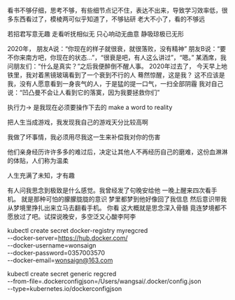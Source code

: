 

看书不够仔细，思考不够，有些细节点记不住，表达不出来，导致学习效率低，很多东西看过了，模棱两可似乎知道了，不够钻研
老大不小了，看的不够远

若招君写意无趣
走看听抚相似无
只心响动无曲意
静吸琼极已无形

2020年，
朋友A说：“你现在的样子就很衰，就很落败，没有精神”
朋友B说：“要不你来南方吧，你现在的状态...”，“很衰是吧，有人这么讲过”，“嗯。”
某酒席，我问朋友们：“什么是真实？”之后我便醉倒不醒人事。
2020年过去了，
今天早上地铁里，我对着黑镜玻璃看到了一个衰到不行的人
蓦然惊醒，这是我？ 这不应该是我，没有人愿意看到一身丧气的人，于是猛的提一口气，一扫全部阴霾
我对自己说：“凹凸曼不会让人看到它的落寞，因为我要拯救你们”


执行力-> 是我现在必须要操作下去的
make a word to reality

把人生当成游戏，我发现我自己的游戏天分比较高啊

我做了坏事情，我必须用尽我这一生来补偿我对你的伤害

他们亲身经历许许多多的难过后，决定让其他人不再经历自己的磨难，这份血淋淋的体贴，人们称为温柔

人生充满了未知，才有趣

有人问我思念到极致是什么感觉。我曾经发了句晚安给他 一晚上醒来四次看手机。 就是那种可怕的朦朦胧胧的意识 梦里都梦到他好像回了我信息 然后意识带我从梦境里挣扎出来立马去翻看手机。 你看 这大概就是思念深入骨髓 竟连梦境都不愿放过了吧。试探说晚安，多空泛又心酸李阿李

kubectl create secret docker-registry myregcred \
     --docker-server=https://hub.docker.com/ \
     --docker-username=wonsaign \
     --docker-password=0357003570 \
     --docker-email=wonsaign@163.com 


kubectl create secret generic regcred \
     --from-file=.dockerconfigjson=/Users/wangsai/.docker/config.json \
     --type=kubernetes.io/dockerconfigjson



